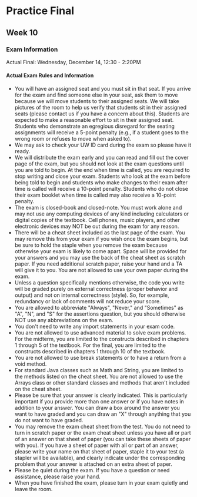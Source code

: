 # Practice Final
## Week 10

### Exam Information
Actual Final: Wednesday, December 14, 12:30 - 2:20PM

#### Actual Exam Rules and Information
* You will have an assigned seat and you must sit in that seat. If you arrive for the exam and find someone else in your seat, ask them to move because we will move students to their assigned seats. We will take pictures of the room to help us verify that students sit in their assigned seats (please contact us if you have a concern about this). Students are expected to make a reasonable effort to sit in their assigned seat. Students who demonstrate an egregious disregard for the seating assignments will receive a 5-point penalty (e.g., if a student goes to the wrong room or refuses to move when asked to).
* We may ask to check your UW ID card during the exam so please have it ready.
* We will distribute the exam early and you can read and fill out the cover page of the exam, but you should not look at the exam questions until you are told to begin. At the end when time is called, you are required to stop writing and close your exam. Students who look at the exam before being told to begin and students who make changes to their exam after time is called will receive a 10-point penalty. Students who do not close their exam booklet when time is called may also receive a 10-point penalty.
* The exam is closed-book and closed-note. You must work alone and may not use any computing devices of any kind including calculators or digital copies of the textbook. Cell phones, music players, and other electronic devices may NOT be out during the exam for any reason.
* There will be a cheat sheet included as the last page of the exam. You may remove this from your exam if you wish once the exam begins, but be sure to hold the staple when you remove the exam because otherwise your exam is likely to come apart. Space will be provided for your answers and you may use the back of the cheat sheet as scratch paper. If you need additional scratch paper, raise your hand and a TA will give it to you. You are not allowed to use your own paper during the exam.
* Unless a question specifically mentions otherwise, the code you write will be graded purely on external correctness (proper behavior and output) and not on internal correctness (style). So, for example, redundancy or lack of comments will not reduce your score.
* You are allowed to abbreviate "Always", "Never," and "Sometimes" as "A", "N", and "S" for the assertions question, but you should otherwise NOT use any abbreviations on the exam.
* You don't need to write any import statements in your exam code.
* You are not allowed to use advanced material to solve exam problems. For the midterm, you are limited to the constructs described in chapters 1 through 5 of the textbook. For the final, you are limited to the constructs described in chapters 1 through 10 of the textbook.
* You are not allowed to use break statements or to have a return from a void method.
* For standard Java classes such as Math and String, you are limited to the methods listed on the cheat sheet. You are not allowed to use the Arrays class or other standard classes and methods that aren't included on the cheat sheet.
* Please be sure that your answer is clearly indicated. This is particularly important if you provide more than one answer or if you have notes in addition to your answer. You can draw a box around the answer you want to have graded and you can draw an "X" through anything that you do not want to have graded.
* You may remove the exam cheat sheet from the test. You do not need to turn in scratch paper or the exam cheat sheet unless you have all or part of an answer on that sheet of paper (you can take these sheets of paper with you). If you have a sheet of paper with all or part of an answer, please write your name on that sheet of paper, staple it to your test (a stapler will be available), and clearly indicate under the corresponding problem that your answer is attached on an extra sheet of paper.
* Please be quiet during the exam. If you have a question or need assistance, please raise your hand.
* When you have finished the exam, please turn in your exam quietly and leave the room.
